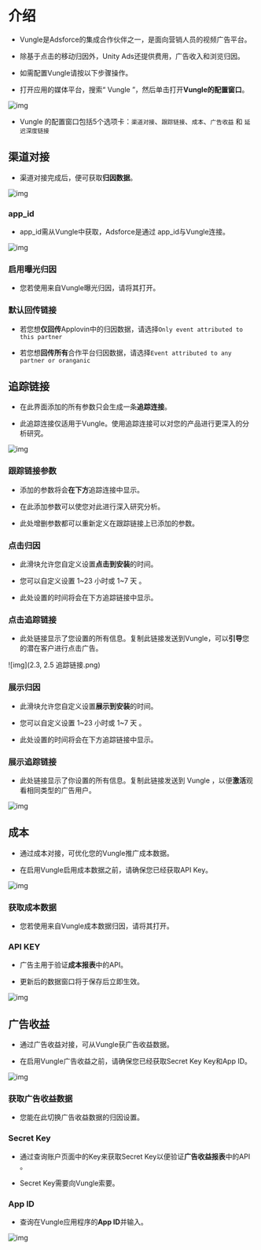 # 介绍

* Vungle是Adsforce的集成合作伙伴之一，是面向营销人员的视频广告平台。

* 除基于点击的移动归因外，Unity Ads还提供费用，广告收入和浏览归因。

* 如需配置Vungle请按以下步骤操作。

* 打开应用的媒体平台，搜索“ Vungle ”，然后单击打开**Vungle的配置窗口**。     

![img](Vungle1.png) 

* Vungle 的配置窗口包括5个选项卡：`渠道对接`、`跟踪链接`、`成本`、`广告收益` 和 `延迟深度链接`      

## 渠道对接

* 渠道对接完成后，便可获取**归因数据**。          

![img](Vungle2.png)      

### app_id

* app_id需从Vungle中获取，Adsforce是通过 app_id与Vungle连接。  

![img](Vungle_AppId.png)

### 启用曝光归因

* 您若使用来自Vungle曝光归因，请将其打开。

### 默认回传链接

* 若您想**仅回传**Applovin中的归因数据，请选择`Only event attributed to this partner`

* 若您想**回传所有**合作平台归因数据，请选择`Event attributed to any partner or oranganic`


## **追踪链接**

* 在此界面添加的所有参数只会生成一条**追踪连接**。

* 此追踪连接仅适用于Vungle。使用追踪连接可以对您的产品进行更深入的分析研究。

![img](Vungle3.png) 

### 跟踪链接参数

* 添加的参数将会**在下方**追踪连接中显示。

* 在此添加参数可以使您对此进行深入研究分析。

* 此处增删参数都可以重新定义在跟踪链接上已添加的参数。

### 点击归因

* 此滑块允许您自定义设置**点击到安装**的时间。

* 您可以自定义设置 1~23 小时或 1~7 天 。

* 此处设置的时间将会在下方追踪链接中显示。

### 点击追踪链接

* 此处链接显示了您设置的所有信息。复制此链接发送到Vungle，可以**引导**您的潜在客户进行点击广告。

![img](2.3, 2.5 追踪链接.png)

### 展示归因

* 此滑块允许您自定义设置**展示到安装**的时间。

* 您可以自定义设置 1~23 小时或 1~7 天 。

* 此处设置的时间将会在下方追踪链接中显示。

### 展示追踪链接

* 此处链接显示了你设置的所有信息。复制此链接发送到 Vungle ，以便**激活**观看相同类型的广告用户。

![img](Vungle_TrakingLink.png)  

## **成本**

* 通过成本对接，可优化您的Vungle推广成本数据。

* 在启用Vungle启用成本数据之前，请确保您已经获取API Key。 

![img](Vungle4.png) 

### 获取成本数据

* 您若使用来自Vungle成本数据归因，请将其打开。

### API KEY

* 广告主用于验证**成本报表**中的API。 

* 更新后的数据窗口将于保存后立即生效。

![img](Vungle_ApiKey.png)

## **广告收益**

* 通过广告收益对接，可从Vungle获广告收益数据。

* 在启用Vungle广告收益之前，请确保您已经获取Secret Key Key和App ID。

![img](Vungle5.png) 

### 获取广告收益数据

* 您能在此切换广告收益数据的归因设置。

### Secret Key

* 通过查询账户页面中的Key来获取Secret Key以便验证**广告收益报表**中的API 。

* Secret Key需要向Vungle索要。

### App ID

* 查询在Vungle应用程序的**App ID**并输入。

![img](Vungle_AppId.png)

